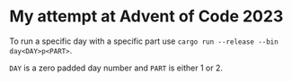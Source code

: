 # My attempt at Advent of Code 2023

To run a specific day with a specific part use `cargo run --release --bin day<DAY>p<PART>`.

`DAY` is a zero padded day number and `PART` is either 1 or 2.
